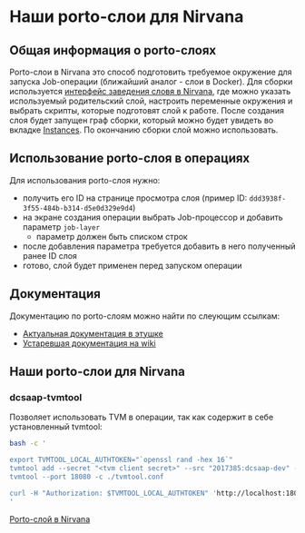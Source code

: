# Наши porto-слои для Nirvana

## Общая информация о porto-слоях

Porto-слои в Nirvana это способ подготовить требуемое окружение для запуска Job-операции (ближайший аналог - слои в Docker).
Для сборки используется [интерфейс заведения словя в Nirvana](https://nirvana.yandex-team.ru/create-layer), где можно указать используемый родительский слой, настроить переменные окружения и выбрать скрипты, которые подготовят слой к работе.
После создания слоя будет запущен граф сборки, который можно будет увидеть во вкладке [Instances](https://nirvana.yandex-team.ru/instances). По окончанию сборки слой можно использовать.

## Использование porto-слоя в операциях

Для использования porto-слоя нужно:
- получить его ID на странице просмотра слоя (пример ID: `ddd3938f-3f55-484b-b314-d5e0d329e9d4`)
- на экране создания операции выбрать Job-процессор и добавить параметр `job-layer`
  - параметр должен быть списком строк
- после добавления параметра требуется добавить в него полученный ранее ID слоя
- готово, слой будет применен перед запуском операции

## Документация

Документацию по porto-слоям можно найти по слеующим ссылкам:
- [Актуальная документация в этушке](https://clubs.at.yandex-team.ru/nirvana/4614)
- [Устаревшая документация на wiki](https://wiki.yandex-team.ru/nirvana/manual/createoperation/volumes/)

## Наши porto-слои для Nirvana

### dcsaap-tvmtool

Позволяет использовать TVM в операции, так как содержит в себе установленный tvmtool:
```bash
bash -c '

export TVMTOOL_LOCAL_AUTHTOKEN="`openssl rand -hex 16`"
tvmtool add --secret "<tvm client secret>" --src "2017385:dcsaap-dev" --dst "2017385:dcsaap-dev" -c ./tvmtool.conf
tvmtool --port 18080 -c ./tvmtool.conf

curl -H "Authorization: $TVMTOOL_LOCAL_AUTHTOKEN" 'http://localhost:18080/tvm/tickets?dsts=2017385'
'
```

[Porto-слой в Nirvana](https://nirvana.yandex-team.ru/layer/d7640172-3fc6-47b4-a0b3-2450df5118bb)
